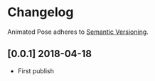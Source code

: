 # Changelog

Animated Pose adheres to [Semantic Versioning](http://semver.org/).

## [0.0.1] 2018-04-18

- First publish
